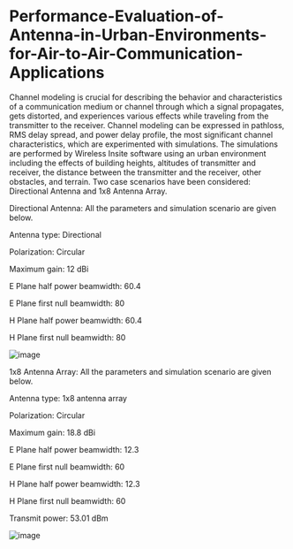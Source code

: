 # Performance-Evaluation-of-Antenna-in-Urban-Environments-for-Air-to-Air-Communication-Applications

Channel modeling is crucial for describing the behavior and characteristics of a communication medium or channel through which a signal propagates, gets distorted, and experiences various effects while traveling from the transmitter to the receiver. Channel modeling can be expressed in pathloss, RMS delay spread, and power delay profile, the most significant channel characteristics, which are experimented with simulations. The simulations are performed by Wireless Insite software using an urban environment including the effects of building heights, altitudes of transmitter and receiver, the distance between the transmitter and the receiver, other obstacles, and terrain. Two case scenarios have been considered: Directional Antenna and 1x8 Antenna Array.

Directional Antenna: All the parameters and simulation scenario are given below.

Antenna type:	Directional

Polarization: 	Circular

Maximum gain:	12 dBi

E Plane half power beamwidth:	60.4

E Plane first null beamwidth:	80

H Plane half power beamwidth:	60.4

H Plane first null beamwidth:	80

![image](https://github.com/user-attachments/assets/e42dfa19-44c6-4b0a-9bcd-f7ed2729f9c8)

1x8 Antenna Array: All the parameters and simulation scenario are given below.

Antenna type:	1x8 antenna array

Polarization: Circular

Maximum gain: 18.8 dBi

E Plane half power beamwidth:	12.3

E Plane first null beamwidth:	60

H Plane half power beamwidth:	12.3

H Plane first null beamwidth:	60

Transmit power:	53.01 dBm


![image](https://github.com/user-attachments/assets/ca994ce4-a4e4-4a04-b8bf-4da19fe01a57)
